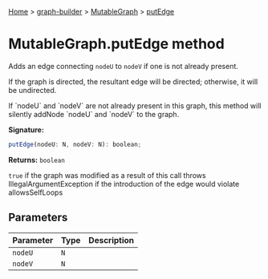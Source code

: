 [Home](./index) &gt; [graph-builder](./graph-builder.md) &gt; [MutableGraph](./graph-builder.mutablegraph.md) &gt; [putEdge](./graph-builder.mutablegraph.putedge.md)

# MutableGraph.putEdge method

Adds an edge connecting `nodeU` to `nodeV` if one is not already present.

<p>If the graph is directed, the resultant edge will be directed; otherwise, it will be undirected.

<p>If `nodeU` and `nodeV` are not already present in this graph, this method will silently addNode `nodeU` and `nodeV` to the graph.

**Signature:**
```javascript
putEdge(nodeU: N, nodeV: N): boolean;
```
**Returns:** `boolean`

`true` if the graph was modified as a result of this call throws IllegalArgumentException if the introduction of the edge would violate allowsSelfLoops

## Parameters

|  Parameter | Type | Description |
|  --- | --- | --- |
|  `nodeU` | `N` |  |
|  `nodeV` | `N` |  |

